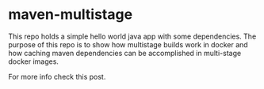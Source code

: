 # maven-multistage
This repo holds a simple hello world java app with some dependencies. The purpose of this repo is to show how multistage builds work in docker and how caching maven dependencies can be accomplished in multi-stage docker images.

For more info check this post.